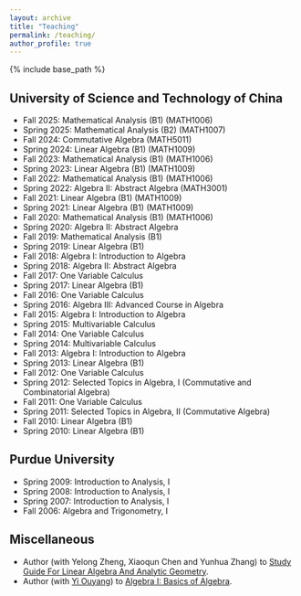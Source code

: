 ```yaml
---
layout: archive
title: "Teaching"
permalink: /teaching/
author_profile: true
---
```


{% include base_path %}

## University of Science and Technology of China 
* Fall 2025: Mathematical Analysis (B1) (MATH1006) 
* Spring 2025: Mathematical Analysis (B2) (MATH1007) 
* Fall 2024: Commutative Algebra (MATH5011)
* Spring 2024: Linear Algebra (B1) (MATH1009)
* Fall 2023: Mathematical Analysis (B1) (MATH1006) 
* Spring 2023: Linear Algebra (B1) (MATH1009)
* Fall 2022: Mathematical Analysis (B1) (MATH1006) 
* Spring 2022: Algebra II: Abstract Algebra (MATH3001)
* Fall 2021: Linear Algebra (B1) (MATH1009) 
* Spring 2021: Linear Algebra (B1) (MATH1009) 
* Fall 2020: Mathematical Analysis (B1) (MATH1006) 
* Spring 2020: Algebra II: Abstract Algebra
* Fall 2019: Mathematical Analysis (B1) 
* Spring 2019: Linear Algebra (B1)
* Fall 2018: Algebra I: Introduction to Algebra
* Spring 2018: Algebra II: Abstract Algebra
* Fall 2017: One Variable Calculus
* Spring 2017: Linear Algebra (B1) 
* Fall 2016: One Variable Calculus
* Spring 2016: Algebra III: Advanced Course in Algebra
* Fall 2015: Algebra I: Introduction to Algebra
* Spring 2015: Multivariable Calculus
* Fall 2014: One Variable Calculus 
* Spring 2014: Multivariable Calculus
* Fall 2013: Algebra I: Introduction to Algebra  
* Spring 2013: Linear Algebra (B1) 
* Fall 2012: One Variable Calculus 
* Spring 2012: Selected Topics in Algebra, I (Commutative and Combinatorial Algebra) 
* Fall 2011: One Variable Calculus 
* Spring 2011: Selected Topics in Algebra, II (Commutative Algebra)
* Fall 2010: Linear Algebra (B1)
* Spring 2010: Linear Algebra (B1)

## Purdue University
* Spring 2009:  Introduction to Analysis, I 
* Spring 2008:  Introduction to Analysis, I 
* Spring 2007:  Introduction to Analysis, I 
* Fall 2006:  Algebra and Trigonometry, I 

## Miscellaneous
* Author (with Yelong Zheng, Xiaoqun Chen and Yunhua Zhang) to [Study Guide For Linear Algebra And Analytic Geometry](../files/LAAG.html). 
* Author (with [Yi Ouyang](http://staff.ustc.edu.cn/~yiouyang/)) to [Algebra I: Basics of Algebra](../files/daishuxuejichu.png).
